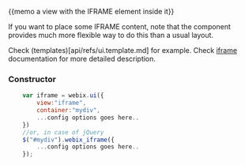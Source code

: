 {{memo a view with the IFRAME element inside it}}

If you want to place some IFRAME content, note that the component provides much more flexible way to do this than a usual layout.

Check (templates)[api/refs/ui.template.md] for example. Check [iframe](desktop/iframe.md) documentation for more detailed description.

### Constructor

~~~js
	var iframe = webix.ui({
		view:"iframe", 
		container:"mydiv", 
		...config options goes here..
	})
	//or, in case of jQuery
	$("#mydiv").webix_iframe({
		...config options goes here..
	});
~~~
